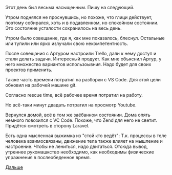Этот день был весьма насыщенным. Пишу на следующий.

Утром поднялся не проснувшись, но похоже, что глици действует, поэтому собирался, хоть и в подавленном, но спокойном состоянии.
Это состояние усталости сохранилось на весь день.

Утром было совещание, где я, как мне показалось, блеснул. Остальные или тупили или ярко излучали свою некомпетентность.

После совещания с Артуром настроили Trello, дали к нему доступ и стали делать задачи. Интересный продукт. Как мне объяснил Артур, у него множество вариантов использоывния. Надо будет для своих проектов применить.

Также часть времени потратил на разборки с VS Code. Для этой цели обновил на рабочей машине git.

Согласно rescue time, всё рабочее время потратил на работу.

Но всё-таки минут двадать потратил на просмотр Youtube.

Вернулся домой, всё в том же заёбанном состоянии. Дома опять немного повозился с VC Code. Похоже, что Zend для него не светит. Придётся смотреть в сторону Laravel.

Есть одна мысленная выжимка из "стой кто ведёт":
Т.к. процессы в теле человека взаимосвязаны, движение тела также влияет на мышление и настроение. Чтобы не лениться, надо двигаться. Отсюда вывод, утреннее рукомашкство необходимо, как необходимы физические упражнения в послеобеденное время.

 [Дальше](2019.06.01.md)